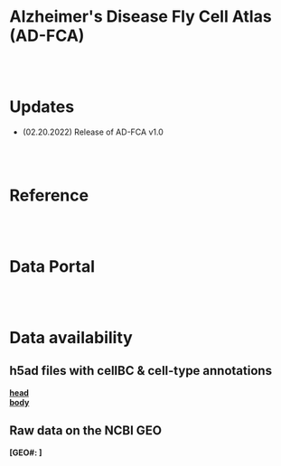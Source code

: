 # Alzheimer's Disease Fly Cell Atlas (AD-FCA)

<br/><br/>

# Updates
- (02.20.2022) Release of AD-FCA v1.0
   
<br/><br/>

# Reference

<br/><br/>



# Data Portal 

<br/><br/>
# Data availability  
## h5ad files with cellBC & cell-type annotations  
**[head](https://bcmedu-my.sharepoint.com/:u:/g/personal/u239500_bcm_edu/Efz782aiTiVCm7lHeT4f0xQBJdtr3A14yF03-p495tAZwA?e=4oMVBV)**  
**[body](https://bcmedu-my.sharepoint.com/:u:/g/personal/u239500_bcm_edu/Eehc7ghAkKBBgrk9nVsjPtEBHNfokciimCG7O_qY9ZCsBA?e=d8s6n9)**    

## Raw data on the NCBI GEO
 **[GEO#: ]**  
